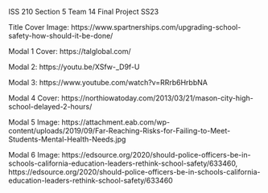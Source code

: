 ISS 210 Section 5 Team 14 Final Project SS23
<p>Title Cover Image: https://www.spartnerships.com/upgrading-school-safety-how-should-it-be-done/<p>
<p>Modal 1 Cover: https://talglobal.com/<p>
<p>Modal 2: https://youtu.be/XSfw-_D9f-U<p>
<p>Modal 3: https://www.youtube.com/watch?v=RRrb6HrbbNA<p>
<p>Modal 4 Cover: https://northiowatoday.com/2013/03/21/mason-city-high-school-delayed-2-hours/<p>
<p>Modal 5 Image: https://attachment.eab.com/wp-content/uploads/2019/09/Far-Reaching-Risks-for-Failing-to-Meet-Students-Mental-Health-Needs.jpg<p>
<p>Modal 6 Image: https://edsource.org/2020/should-police-officers-be-in-schools-california-education-leaders-rethink-school-safety/633460, https://edsource.org/2020/should-police-officers-be-in-schools-california-education-leaders-rethink-school-safety/633460 <p>
